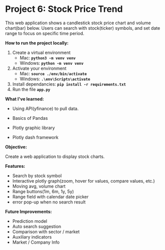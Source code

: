 # Project 6: Stock Price Trend

This web application shows a candlestick stock price chart and volume chart(bar) below. Users can search with stock(ticker) symbols, and set date range to focus on specific time period. 

**How to run the project locally:**

1. Create a virtual environment
    - Mac: **`python3 -m venv venv`**
    - Windows: **`python -m venv venv`**
2. Activate your environment
    - Mac: **`source ./env/bin/activate`**
    - Windows: **`.\env\Scripts\activate`**
3. Install dependancies: **`pip install -r requirements.txt`**
4. Run the file **`app.py`**

**What I've learned:**

- Using API(yfinance) to pull data.
- Basics of Pandas

- Plotly graphic library
- Plotly dash framework

**Objective:** 

Create a web application to display stock charts.

**Features:**

- Search by stock symbol
- Interactive plotly graph(zoom, hover for values, compare values, etc.)
- Moving avg, volume chart
- Range buttons(1m, 6m, 1y, 5y)
- Range field with calendar date picker
- error pop-up when no search result

**Future Improvements:**

- Prediction model
- Auto search suggestion
- Comparison with sector / market
- Auxiliary indicators
- Market / Company Info
